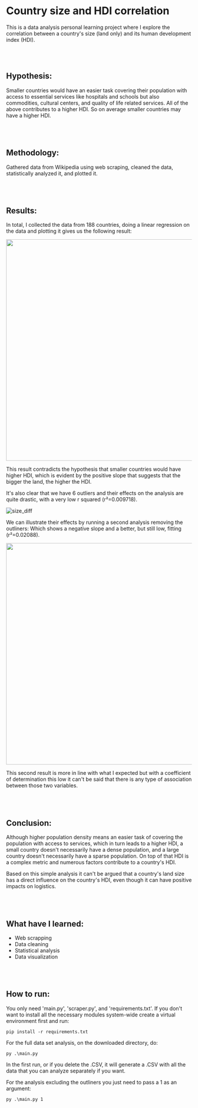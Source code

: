 # Country size and HDI correlation
This is a data analysis personal learning project where I explore the correlation between a country's size (land only) and its human development index (HDI).

<br/><br/>

## Hypothesis:
Smaller countries would have an easier task covering their population with access to essential services like hospitals and schools but also commodities, cultural centers, and quality of life related services.
All of the above contributes to a higher HDI. So on average smaller countries may have a higher HDI.
<br/><br/>
<br/><br/>

## Methodology:
Gathered data from Wikipedia using web scraping, cleaned the data, statistically analyzed it, and plotted it.
<br/><br/>
<br/><br/>

## Results:
In total, I collected the data from 188 countries, doing a linear regression on the data and plotting it gives us the following result:

<img src="https://user-images.githubusercontent.com/105181657/167732656-2266c443-0691-409e-9de1-55401bc66d69.png" width="600">

This result contradicts the hypothesis that smaller countries would have higher HDI, which is evident by the positive slope that suggests that the bigger the land, the higher the HDI.

It's also clear that we have 6 outliers and their effects on the analysis are quite drastic, with a very low r squared (r²=0.009718).

![size_diff](https://user-images.githubusercontent.com/105181657/167732694-fc29b8ad-666d-49f6-ae48-75fc3482da05.png)

We can illustrate their effects by running a second analysis removing the outliners:
Which shows a negative slope and a better, but still low, fitting (r²=0.02088).

<img src="https://user-images.githubusercontent.com/105181657/167734086-2cab3e58-50e1-4d91-89b8-9c3be256cadd.png" width="600">

This second result is more in line with what I expected but with a coefficient of determination this low it can't be said that there is any type of association between those two variables.
<br/><br/>
<br/><br/>

## Conclusion:
Although higher population density means an easier task of covering the population with access to services, which in turn leads to a higher HDI, a small country doesn't necessarily have a dense population, and a large country doesn't necessarily have a sparse population.
On top of that HDI is a complex metric and numerous factors contribute to a country's HDI.

Based on this simple analysis it can't be argued that a country's land size has a direct influence on the country's HDI, even though it can have positive impacts on logistics.
<br/><br/>
<br/><br/>

## What have I learned:
- Web scrapping
- Data cleaning
- Statistical analysis
- Data visualization
<br/><br/>
<br/><br/>

## How to run:
You only need 'main.py', 'scraper.py', and 'requirements.txt'.
If you don't want to install all the necessary modules system-wide create a virtual environment first and run:
```
pip install -r requirements.txt
```
For the full data set analysis, on the downloaded directory, do:
```
py .\main.py
```
In the first run, or if you delete the .CSV, it will generate a .CSV with all the data that you can analyze separately if you want.

For the analysis excluding the outliners you just need to pass a 1 as an argument:
```
py .\main.py 1
```
